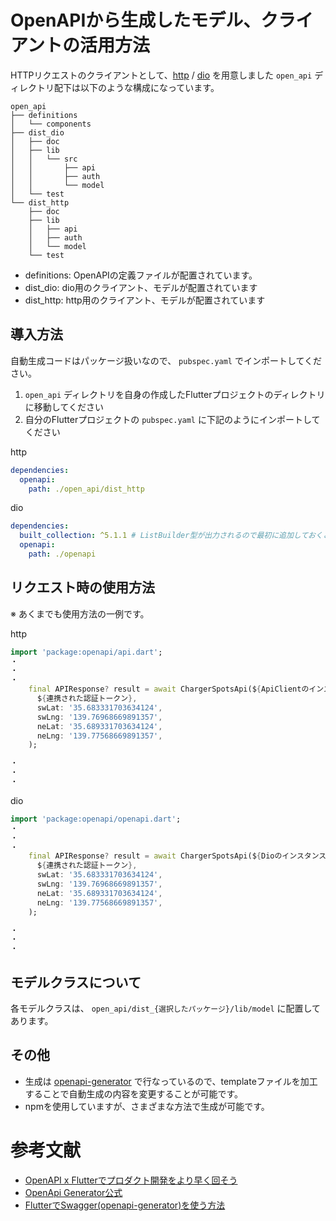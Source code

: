 # OpenAPIから生成したモデル、クライアントの活用方法

HTTPリクエストのクライアントとして、[http](https://pub.dev/packages/http/versions) / [dio](https://pub.dev/packages/dio) を用意しました
`open_api` ディレクトリ配下は以下のような構成になっています。
```
open_api
├── definitions
│   └── components
├── dist_dio
│   ├── doc
│   ├── lib
│   │   └── src
│   │       ├── api
│   │       ├── auth
│   │       └── model
│   └── test
└── dist_http
    ├── doc
    ├── lib
    │   ├── api
    │   ├── auth
    │   └── model
    └── test
```
- definitions: OpenAPIの定義ファイルが配置されています。
- dist_dio: dio用のクライアント、モデルが配置されています
- dist_http: http用のクライアント、モデルが配置されています 

## 導入方法
自動生成コードはパッケージ扱いなので、 `pubspec.yaml` でインポートしてください。

1. `open_api` ディレクトリを自身の作成したFlutterプロジェクトのディレクトリに移動してください
2. 自分のFlutterプロジェクトの `pubspec.yaml` に下記のようにインポートしてください

http
```yaml
dependencies:
  openapi:
    path: ./open_api/dist_http
```

dio
```yaml
dependencies:
  built_collection: ^5.1.1 # ListBuilder型が出力されるので最初に追加しておくことを推奨します
  openapi:
    path: ./openapi
```

## リクエスト時の使用方法
※ あくまでも使用方法の一例です。

http
```Dart
import 'package:openapi/api.dart';
・
・
・
    final APIResponse? result = await ChargerSpotsApi(${ApiClientのインスタンス}).chargerSpots(
      ${連携された認証トークン},
      swLat: '35.683331703634124',
      swLng: '139.76968669891357',
      neLat: '35.689331703634124',
      neLng: '139.77568669891357',
    );

・
・
・
```

dio
```Dart
import 'package:openapi/openapi.dart';
・
・
・
    final APIResponse? result = await ChargerSpotsApi(${Dioのインスタンス}, standardSerializers).chargerSpots(
      ${連携された認証トークン},
      swLat: '35.683331703634124',
      swLng: '139.76968669891357',
      neLat: '35.689331703634124',
      neLng: '139.77568669891357',
    );

・
・
・
```

## モデルクラスについて
各モデルクラスは、 `open_api/dist_{選択したパッケージ}/lib/model` に配置してあります。

## その他
- 生成は [openapi-generator](https://openapi-generator.tech/) で行なっているので、templateファイルを加工することで自動生成の内容を変更することが可能です。
- npmを使用していますが、さまざまな方法で生成が可能です。

# 参考文献
- [OpenAPI x Flutterでプロダクト開発をより早く回そう](https://zenn.dev/team_soda/articles/20d984a8c5d07e)
- [OpenApi Generator公式](https://openapi-generator.tech/docs/installation)
- [FlutterでSwagger(openapi-generator)を使う方法](https://qiita.com/murapon/items/2e0933a054b9555378e2)
